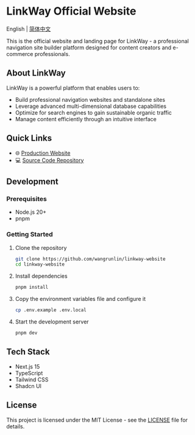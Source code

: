 # LinkWay Official Website

English | [简体中文](README-zh)

This is the official website and landing page for LinkWay - a professional navigation site builder platform designed for content creators and e-commerce professionals.

## About LinkWay

LinkWay is a powerful platform that enables users to:

- Build professional navigation websites and standalone sites
- Leverage advanced multi-dimensional database capabilities
- Optimize for search engines to gain sustainable organic traffic
- Manage content efficiently through an intuitive interface

## Quick Links

- 🌐 [Production Website](https://linkway.site)
- 💻 [Source Code Repository](https://github.com/wangrunlin/linkway)

## Development

### Prerequisites

- Node.js 20+
- pnpm

### Getting Started

1. Clone the repository

   ```bash
   git clone https://github.com/wangrunlin/linkway-website
   cd linkway-website
   ```

2. Install dependencies

   ```bash
   pnpm install
   ```

3. Copy the environment variables file and configure it

   ```bash
   cp .env.example .env.local
   ```

4. Start the development server

   ```bash
   pnpm dev
   ```

## Tech Stack

- Next.js 15
- TypeScript
- Tailwind CSS
- Shadcn UI

## License

This project is licensed under the MIT License - see the [LICENSE](LICENSE) file for details.
